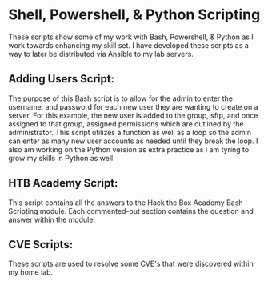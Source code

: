# Shell, Powershell, & Python Scripting
These scripts show some of my work with Bash, Powershell, & Python as I work towards enhancing my skill set. I have developed these scripts as a way to later be distributed via Ansible to my lab servers.

## Adding Users Script:
The purpose of this Bash script is to allow for the admin to enter the username, and password for each new user they are wanting to create on a server. For this example, the new user is added to the group, sftp, and once assigned to that group, assigned permissions which are outlined by the administrator. This script utilizes a function as well as a loop so the admin can enter as many new user accounts as needed until they break the loop. I also am working on the Python version as extra practice as I am tyring to grow my skills in Python as well.

## HTB Academy Script:

This script contains all the answers to the Hack the Box Academy Bash Scripting module. Each commented-out section contains the question and answer within the module.


## CVE Scripts:

These scripts are used to resolve some CVE's that were discovered within my home lab.